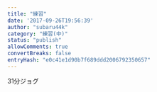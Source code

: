 ```yaml
---
title: "練習"
date: '2017-09-26T19:56:39'
author: "subaru44k"
category: "練習(中)"
status: "publish"
allowComments: true
convertBreaks: false
entryHash: "e0c41e1d90b7f689ddd2006792350657"
---
```

31分ジョグ
